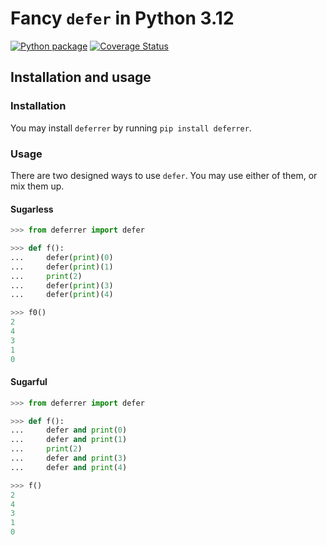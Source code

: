 # Fancy `defer` in Python 3.12

[![Python package](https://github.com/Azureblade3808/py-deferrer/actions/workflows/python-package.yml/badge.svg)](https://github.com/Azureblade3808/py-deferrer/actions/workflows/python-package.yml)
[![Coverage Status](https://coveralls.io/repos/github/Azureblade3808/py-deferrer/badge.svg)](https://coveralls.io/github/Azureblade3808/py-deferrer)

## Installation and usage

### Installation

You may install `deferrer` by running `pip install deferrer`.

### Usage

There are two designed ways to use `defer`. You may use either of them, or mix them up.

#### Sugarless

```python
>>> from deferrer import defer

>>> def f():
...     defer(print)(0)
...     defer(print)(1)
...     print(2)
...     defer(print)(3)
...     defer(print)(4)

>>> f0()
2
4
3
1
0
```

#### Sugarful

```python
>>> from deferrer import defer

>>> def f():
...     defer and print(0)
...     defer and print(1)
...     print(2)
...     defer and print(3)
...     defer and print(4)

>>> f()
2
4
3
1
0
```
